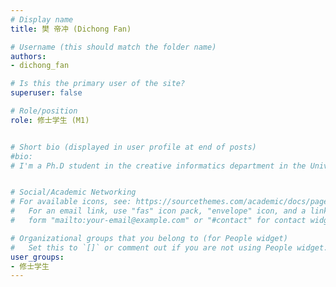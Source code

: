```yaml
---
# Display name
title: 樊 帝冲 (Dichong Fan)

# Username (this should match the folder name)
authors: 
- dichong_fan

# Is this the primary user of the site?
superuser: false

# Role/position
role: 修士学生 (M1)


# Short bio (displayed in user profile at end of posts)
#bio: 
# I'm a Ph.D student in the creative informatics department in the University of Tokyo


# Social/Academic Networking
# For available icons, see: https://sourcethemes.com/academic/docs/page-builder/#icons
#   For an email link, use "fas" icon pack, "envelope" icon, and a link in the
#   form "mailto:your-email@example.com" or "#contact" for contact widget.

# Organizational groups that you belong to (for People widget)
#   Set this to `[]` or comment out if you are not using People widget.
user_groups:
- 修士学生
---
```

